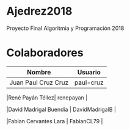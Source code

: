 # Ajedrez2018
Proyecto Final Algoritmia y Programación 2018

# Colaboradores
| Nombre | Usuario |
|--|--|
|Juan Paul Cruz Cruz | paul-cruz |

|René Payán Téllez| renepayan |

|David Madrigal Buendía | DavidMadrigalB | 

|Fabian Cervantes Lara | FabianCL79 |

